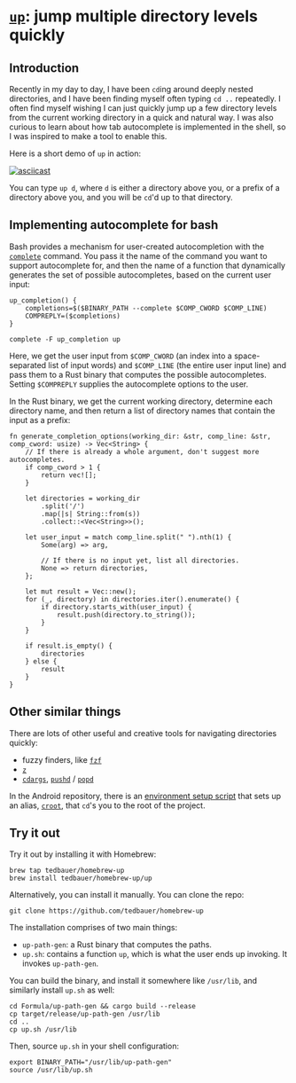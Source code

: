 # [`up`](https://github.com/tedbauer/homebrew-up): jump multiple directory levels quickly

## Introduction

Recently in my day to day, I have been `cd`ing around deeply nested directories, and I have been finding myself often typing `cd ..` repeatedly. I often find myself wishing I can just quickly jump up a few directory levels from the current working directory in a quick and natural way. I was also curious to learn about how tab autocomplete is implemented in the shell, so I was inspired to make a tool to enable this.

Here is a short demo of `up` in action:

[![asciicast](https://asciinema.org/a/fdSxD29IhP6LmXuGQpbm27sNf.svg)](https://asciinema.org/a/fdSxD29IhP6LmXuGQpbm27sNf)

You can type `up d`, where `d` is either a directory above you, or a prefix of a directory above you, and you will be `cd`'d up to that directory.

## Implementing autocomplete for bash

Bash provides a mechanism for user-created autocompletion with the [`complete`](https://linuxcommand.org/lc3_man_pages/completeh.html) command. You pass it the name of the command you want to support autocomplete for, and then the name of a function that dynamically generates the set of possible autocompletes, based on the current user input:

```
up_completion() {
    completions=$($BINARY_PATH --complete $COMP_CWORD $COMP_LINE)
    COMPREPLY=($completions)
}

complete -F up_completion up
```

Here, we get the user input from `$COMP_CWORD` (an index into a space-separated list of input words) and `$COMP_LINE` (the entire user input line) and pass them to a Rust binary that computes the possible autocompletes. Setting `$COMPREPLY` supplies the autocomplete options to the user.

In the Rust binary, we get the current working directory, determine each directory name, and then return a list of directory names that contain the input as a prefix:

```
fn generate_completion_options(working_dir: &str, comp_line: &str, comp_cword: usize) -> Vec<String> {
    // If there is already a whole argument, don't suggest more autocompletes.
    if comp_cword > 1 {
        return vec![];
    }

    let directories = working_dir
        .split('/')
        .map(|s| String::from(s))
        .collect::<Vec<String>>();

    let user_input = match comp_line.split(" ").nth(1) {
        Some(arg) => arg,

        // If there is no input yet, list all directories.
        None => return directories,
    };

    let mut result = Vec::new();
    for (_, directory) in directories.iter().enumerate() {
        if directory.starts_with(user_input) {
            result.push(directory.to_string());
        }
    }

    if result.is_empty() {
        directories
    } else {
        result
    }
}
```

## Other similar things

There are lots of other useful and creative tools for navigating directories quickly:

- fuzzy finders, like [`fzf`](https://github.com/junegunn/fzf)
- [`z`](https://github.com/rupa/z)
- [`cdargs`](https://linux.die.net/man/1/cdargs), [`pushd`](https://linuxcommand.org/lc3_man_pages/pushdh.html) / [`popd`](https://linuxcommand.org/lc3_man_pages/popdh.html)

In the Android repository, there is an [environment setup script](https://cs.android.com/android/platform/superproject/main/+/main:build/make/envsetup.sh) that sets up an alias, [`croot`](https://cs.android.com/android/_/android/platform/build/+/db666bcb0ce5934f75664076306a5912c0aa89b7:envsetup.sh;l=1044;bpv=1;bpt=0), that `cd`'s you to the root of the project.

## Try it out

Try it out by installing it with Homebrew:

```
brew tap tedbauer/homebrew-up
brew install tedbauer/homebrew-up/up
```

Alternatively, you can install it manually. You can clone the repo:

```
git clone https://github.com/tedbauer/homebrew-up
```

The installation comprises of two main things:
- `up-path-gen`: a Rust binary that computes the paths.
- `up.sh`: contains a function `up`, which is what the user ends up invoking. It invokes `up-path-gen`.

You can build the binary, and install it somewhere like `/usr/lib`, and similarly install `up.sh` as well:

```
cd Formula/up-path-gen && cargo build --release
cp target/release/up-path-gen /usr/lib
cd ..
cp up.sh /usr/lib
```

Then, source `up.sh` in your shell configuration:

```
export BINARY_PATH="/usr/lib/up-path-gen"
source /usr/lib/up.sh
```
